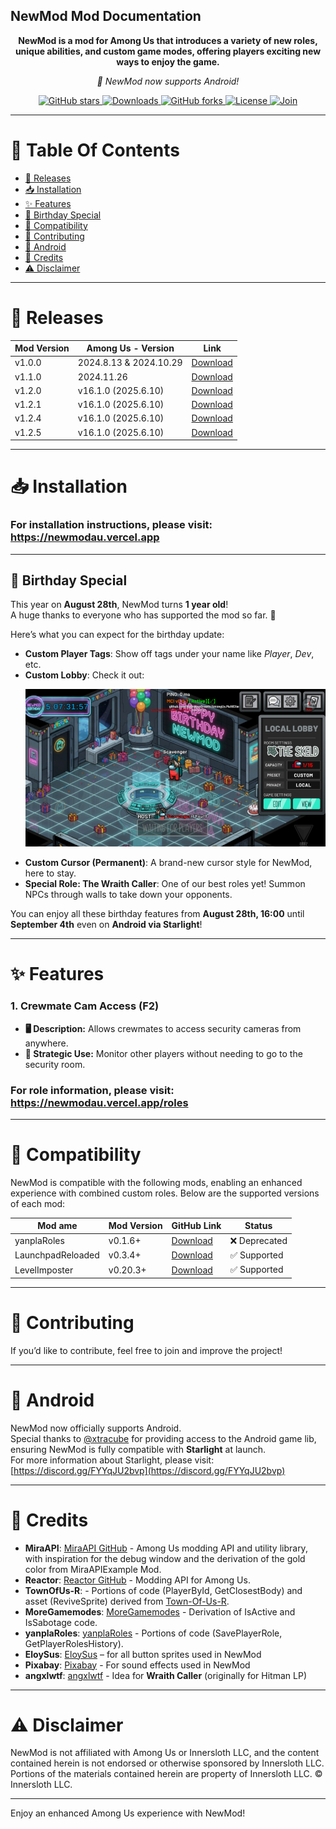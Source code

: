 ## NewMod Mod Documentation
<p align="center">
<b>NewMod is a mod for Among Us that introduces a variety of new roles, unique abilities, and custom game modes, offering players exciting new ways to enjoy the game.</b>
</p>
<p align="center">
<i>📱 NewMod now supports Android!</i>
</p>
<p align="center">
    <a href="https://github.com/CallOfCreator/NewMod/stargazers">
        <img src="https://img.shields.io/github/stars/CallOfCreator/NewMod?style=social" alt="GitHub stars">
    </a>
    <a href="https://github.com/CallOfCreator/NewMod/releases">
        <img alt="Downloads" src="https://img.shields.io/github/downloads/CallOfCreator/NewMod/total?style=flat&logo=github&labelColor=%23800080&color=%23ff00ff">
    </a>
    <a href="https://github.com/CallOfCreator/NewMod/network/members">
        <img src="https://img.shields.io/github/forks/CallOfCreator/NewMod?style=social" alt="GitHub forks">
    </a>
    <a href="https://github.com/CallOfCreator/NewMod/blob/main/LICENSE">
        <img src="https://img.shields.io/github/license/CallOfCreator/NewMod" alt="License">
    </a>
     <a href="https://discord.gg/7UKG528WxZ">
        <img src="https://img.shields.io/discord/1345441098851422259?label=Discord&logo=discord&color=5865F2&style=flat)" alt="Join">
    </a>
</p>


---

# 📑 Table Of Contents
- [🚀 Releases](#-releases)
- [📥 Installation](#-installation)
- [✨ Features](#-features)
- [🎂 Birthday Special](#-birthday-special)
- [🔗 Compatibility](#-compatibility)
- [🤝 Contributing](#-contributing)
- [📱  Android](#-android)
- [👥 Credits](#-credits)
- [⚠️ Disclaimer](#-disclaimer)

---

# 🚀 Releases

| Mod Version | Among Us - Version | Link |
|-------------|---------------------|------|
| v1.0.0      | 2024.8.13 & 2024.10.29 | [Download](https://github.com/CallOfCreator/NewMod/releases/download/V1.0.0/NewMod.dll) |
| v1.1.0      | 2024.11.26             | [Download](https://github.com/CallOfCreator/NewMod/releases/download/V1.1.0/NewMod.dll) |
| v1.2.0      | v16.1.0 (2025.6.10)    | [Download](https://github.com/CallOfCreator/NewMod/releases/download/V1.2.0/NewMod.zip)
| v1.2.1      | v16.1.0 (2025.6.10)    | [Download](https://github.com/CallOfCreator/NewMod/releases/download/V1.2.1/NewMod.zip) |
| v1.2.4      | v16.1.0 (2025.6.10)    | [Download](https://github.com/CallOfCreator/NewMod/releases/download/V1.2.4/NewMod.zip) |
| v1.2.5      | v16.1.0 (2025.6.10)    | [Download](https://github.com/CallOfCreator/NewMod/releases/download/V1.2.5/NewMod.zip) |

---

# 📥 Installation

### For installation instructions, please visit: https://newmodau.vercel.app

---


## 🎂 Birthday Special

This year on **August 28th**, NewMod turns **1 year old**!  
A huge thanks to everyone who has supported the mod so far. 💖  

Here’s what you can expect for the birthday update:  

- **Custom Player Tags**: Show off tags under your name like *Player*, *Dev*, etc.  
- **Custom Lobby**: Check it out:  
  <p align="center">
    <img src=".github/assets/customLobby.png" alt="Birthday Custom Lobby Preview" width="600">
  </p>
- **Custom Cursor (Permanent)**: A brand-new cursor style for NewMod, here to stay.  
- **Special Role: The Wraith Caller**: One of our best roles yet! Summon NPCs through walls to take down your opponents.  

You can enjoy all these birthday features from **August 28th, 16:00** until **September 4th** even on **Android via Starlight**!

---

# ✨ Features

### **1. Crewmate Cam Access (F2)**
   - **🖥️ Description:** Allows crewmates to access security cameras from anywhere.
   - **👀 Strategic Use:** Monitor other players without needing to go to the security room.

### For role information, please visit: https://newmodau.vercel.app/roles
---

# 🔗 Compatibility

NewMod is compatible with the following mods, enabling an enhanced experience with combined custom roles. Below are the supported versions of each mod:


| Mod ame          | Mod Version | GitHub Link                                          | Status      |
|-------------------|-------------|------------------------------------------------------|-------------|
| yanplaRoles       | v0.1.6+     | [Download](https://github.com/yanpla/yanplaRoles)    | ❌ Deprecated |
| LaunchpadReloaded | v0.3.4+     | [Download](https://github.com/All-Of-Us-Mods/LaunchpadReloaded) | ✅ Supported     |
| LevelImposter     | v0.20.3+    | [Download](https://github.com/DigiWorm0/LevelImposter) | ✅ Supported     |


---

# 🤝 Contributing

If you’d like to contribute, feel free to join and improve the project!

---

# 📱 Android

NewMod now officially supports Android.  
Special thanks to [@xtracube](https://github.com/XtraCube) for providing access to the Android game lib, ensuring NewMod is fully compatible with **Starlight** at launch.  
For more information about Starlight, please visit: [https://discord.gg/FYYqJU2bvp](https://discord.gg/FYYqJU2bvp)

---

# 👥 Credits

- **MiraAPI**: [MiraAPI GitHub](https://github.com/All-Of-Us-Mods/MiraAPI) - Among Us modding API and utility library, with inspiration for the debug window and the derivation of the gold color from MiraAPIExample Mod.
- **Reactor**: [Reactor GitHub](https://github.com/NuclearPowered/Reactor) - Modding API for Among Us.
- **TownOfUs-R**: - Portions of code (PlayerById, GetClosestBody) and asset (ReviveSprite) derived from [Town-Of-Us-R](https://github.com/eDonnes124/Town-Of-Us-R).
- **MoreGamemodes**: [MoreGamemodes](https://github.com/Rabek009/MoreGamemodes) - Derivation of IsActive and IsSabotage code.
- **yanplaRoles**: [yanplaRoles](https://github.com/yanpla/yanplaRoles) - Portions of code (SavePlayerRole, GetPlayerRolesHistory).
- **EloySus**: [EloySus](https://github.com/EloySus) – for all button sprites used in NewMod
- **Pixabay**: [Pixabay](https://pixabay.com) - For sound effects used in NewMod
- **angxlwtf**: [angxlwtf](https://github.com/angxlwtf) - Idea for **Wraith Caller** (originally for Hitman LP)

---

# ⚠️ Disclaimer

NewMod is not affiliated with Among Us or Innersloth LLC, and the content contained herein is not endorsed or otherwise sponsored by Innersloth LLC. Portions of the materials contained herein are property of Innersloth LLC. © Innersloth LLC.

---

Enjoy an enhanced Among Us experience with NewMod!
